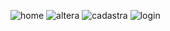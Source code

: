![home](https://github.com/user-attachments/assets/2f37b612-acdc-413c-a3f2-030c0c38358d)
![altera](https://github.com/user-attachments/assets/2d9e7156-12d2-42d1-82ae-7d09d96ba076)
![cadastra](https://github.com/user-attachments/assets/63f42086-0ee5-4beb-a2d5-97005d597da5)
![login](https://github.com/user-attachments/assets/ad3be873-c123-4753-aa2e-e25fd5097f81)
